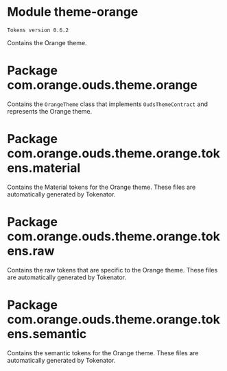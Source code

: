 # Module theme-orange

```
Tokens version 0.6.2
```

Contains the Orange theme.

# Package com.orange.ouds.theme.orange

Contains the `OrangeTheme` class that implements `OudsThemeContract` and represents the Orange theme.

# Package com.orange.ouds.theme.orange.tokens.material

Contains the Material tokens for the Orange theme. These files are automatically generated by Tokenator.

# Package com.orange.ouds.theme.orange.tokens.raw

Contains the raw tokens that are specific to the Orange theme. These files are automatically generated by Tokenator.

# Package com.orange.ouds.theme.orange.tokens.semantic

Contains the semantic tokens for the Orange theme. These files are automatically generated by Tokenator.